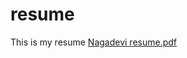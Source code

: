 # resume
This is my resume
[Nagadevi resume.pdf](https://github.com/Nagavalli615/resume/files/14523945/Nagadevi.resume.pdf)
